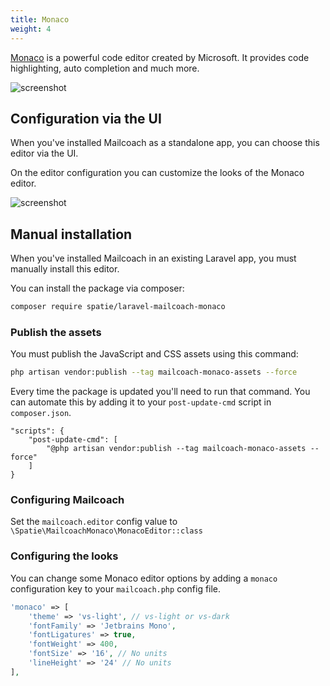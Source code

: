 ```yaml
---
title: Monaco
weight: 4
---
```


<a href="https://microsoft.github.io/monaco-editor/">Monaco</a> is a powerful code editor created by Microsoft. It
provides code highlighting, auto completion and much more.

![screenshot](/images/docs/v5/editors/monaco.png)

## Configuration via the UI

When you've installed Mailcoach as a standalone app, you can choose this editor via the UI.

On the editor configuration you can customize the looks of the Monaco editor.

![screenshot](/images/docs/v5/editors/monaco-config.png)

## Manual installation

When you've installed Mailcoach in an existing Laravel app, you must manually install this editor.

You can install the package via composer:

```bash
composer require spatie/laravel-mailcoach-monaco
```

### Publish the assets

You must publish the JavaScript and CSS assets using this command:

```bash
php artisan vendor:publish --tag mailcoach-monaco-assets --force
```

Every time the package is updated you'll need to run that command. You can automate this by adding it to your `post-update-cmd` script in `composer.json`.

```
"scripts": {
    "post-update-cmd": [
        "@php artisan vendor:publish --tag mailcoach-monaco-assets --force"
    ]
}
```

### Configuring Mailcoach

Set the `mailcoach.editor` config value to `\Spatie\MailcoachMonaco\MonacoEditor::class`

### Configuring the looks

You can change some Monaco editor options by adding a `monaco` configuration key to your `mailcoach.php` config file.

```php
'monaco' => [
    'theme' => 'vs-light', // vs-light or vs-dark
    'fontFamily' => 'Jetbrains Mono',
    'fontLigatures' => true,
    'fontWeight' => 400,
    'fontSize' => '16', // No units
    'lineHeight' => '24' // No units
],
```
